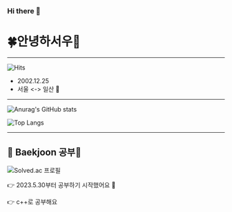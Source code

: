 ### Hi there 👋

<!--
**agseou/agseou** is a ✨ _special_ ✨ repository because its `README.md` (this file) appears on your GitHub profile.

Here are some ideas to get you started:

- 🔭 I’m currently working on ...
- 🌱 I’m currently learning ...
- 👯 I’m looking to collaborate on ...
- 🤔 I’m looking for help with ...
- 💬 Ask me about ...
- 📫 How to reach me: ...
- 😄 Pronouns: ...
- ⚡ Fun fact: ...
-->
<h1>🍀안녕하서우🐰</h1>
<hr>

![Hits](https://hits.seeyoufarm.com/api/count/incr/badge.svg?url=https%3A%2F%2Fgithub.com%2Fagseou%2Fhit-counter&count_bg=%23FFBABA&title_bg=%23FF4F96&icon=&icon_color=%23FF9696&title=%F0%9F%91%80&edge_flat=false)

* 2002.12.25
* 서울 <-> 일산 🚌

<hr>


![Anurag's GitHub stats](https://github-readme-stats.vercel.app/api?username=agseou)

![Top Langs](https://github-readme-stats.vercel.app/api/top-langs/?username=agseou&layout=compact)

<hr>

## 🌱 Baekjoon 공부🥸

![Solved.ac 프로필](http://mazassumnida.wtf/api/v2/generate_badge?boj=seous2)


👉 2023.5.30부터 공부하기 시작했어요 🐥

👉 c++로 공부해요
